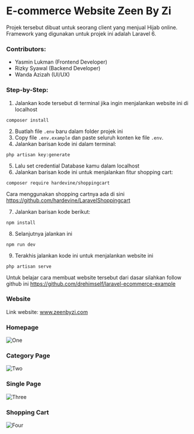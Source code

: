 # E-commerce Website Zeen By Zi

Projek tersebut dibuat untuk seorang client yang menjual Hijab online. Framework yang digunakan untuk projek ini adalah Laravel 6.

### Contributors:
 
- Yasmin Lukman (Frontend Developer) 
- Rizky Syawal (Backend Developer)
- Wanda Azizah (UI/UX)

### Step-by-Step:

1. Jalankan kode tersebut di terminal jika ingin menjalankan website ini di localhost
```
composer install
```
2. Buatlah file `.env` baru dalam folder projek ini 
3. Copy file `.env.example` dan paste seluruh konten ke file `.env`. 
4. Jalankan barisan kode ini dalam terminal: 
```
php artisan key:generate
```
5. Lalu set credential Database kamu dalam localhost
6. Jalankan barisan kode ini untuk menjalankan fitur shopping cart:

```
composer require hardevine/shoppingcart
```
Cara menggunakan shopping cartnya ada di sini https://github.com/hardevine/LaravelShoppingcart

7. Jalankan barisan kode berikut: 
```
npm install 
```
8. Selanjutnya jalankan ini
```
npm run dev
```
9. Terakhis jalankan kode ini untuk menjalankan website ini
```
php artisan serve
```


Untuk belajar cara membuat website tersebut dari dasar silahkan follow github ini https://github.com/drehimself/laravel-ecommerce-example

### Website

Link website: www.zeenbyzi.com

### Homepage
![One](https://i.ibb.co/mJQGs7B/A4438-C91-D92-B-4142-9-FE4-CAE17113-CD1-A.jpg)

### Category Page 
![Two](https://i.ibb.co/mSkvMWC/Screen-Shot-2020-02-20-at-01-04-35.png)

### Single Page
![Three](https://i.ibb.co/9h2x1Lx/Screen-Shot-2020-02-20-at-01-08-36.png)

### Shopping Cart 
![Four](https://i.ibb.co/XZKK5Cg/Screen-Shot-2020-02-20-at-01-10-21.png)
